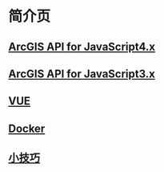 # 简介页

## [ArcGIS API for JavaScript4.x](arcgis-api-for-javascript4.x/)

## [ArcGIS API for JavaScript3.x](arcgis-api-for-javascript3.x.md)

## [VUE](vue.md)

## [Docker](docker/)

## [小技巧](untitled.md)



